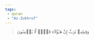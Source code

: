 ```yaml
---
tags: 
 - quran 
 - "Az-Zukhruf"
---
```


> وَقِيلِهِۦ يَٰرَبِّ إِنَّ هَـٰٓؤُلَآءِ قَوۡمٞ لَّا يُؤۡمِنُونَ
